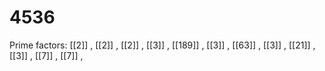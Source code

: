 # 4536

Prime factors: [[2]] , [[2]] , [[2]] , [[3]] , [[189]] , [[3]] , [[63]] , [[3]] , [[21]] , [[3]] , [[7]] , [[7]] , 